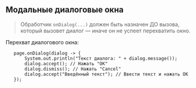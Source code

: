 ## Модальные диалоговые окна
> Обработчик `onDialog(...)` должен быть назначен ДО вызова, который вызовет диалог — иначе он не успеет перехватить окно.

Перехват диалогового окна:
```
   page.onDialog(dialog -> {
       System.out.println("Текст диалога: " + dialog.message());
       dialog.accept(); // Нажать "OK"
       dialog.dismiss(); // Нажать "Cancel"
       dialog.accept("Введённый текст"); // Ввести текст и нажать OK
   });
```